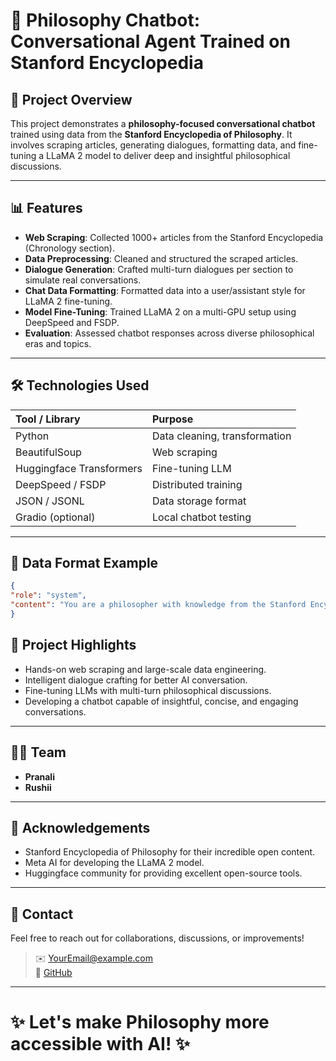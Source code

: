 # 🧠 Philosophy Chatbot: Conversational Agent Trained on Stanford Encyclopedia

## 📁 Project Overview
This project demonstrates a **philosophy-focused conversational chatbot** trained using data from the **Stanford Encyclopedia of Philosophy**. It involves scraping articles, generating dialogues, formatting data, and fine-tuning a LLaMA 2 model to deliver deep and insightful philosophical discussions.

---

## 📊 Features
- **Web Scraping**: Collected 1000+ articles from the Stanford Encyclopedia (Chronology section).
- **Data Preprocessing**: Cleaned and structured the scraped articles.
- **Dialogue Generation**: Crafted multi-turn dialogues per section to simulate real conversations.
- **Chat Data Formatting**: Formatted data into a user/assistant style for LLaMA 2 fine-tuning.
- **Model Fine-Tuning**: Trained LLaMA 2 on a multi-GPU setup using DeepSpeed and FSDP.
- **Evaluation**: Assessed chatbot responses across diverse philosophical eras and topics.

---

## 🛠️ Technologies Used
| Tool / Library  | Purpose |
|:----------------|:--------|
| Python | Data cleaning, transformation |
| BeautifulSoup | Web scraping |
| Huggingface Transformers | Fine-tuning LLM |
| DeepSpeed / FSDP | Distributed training |
| JSON / JSONL | Data storage format |
| Gradio (optional) | Local chatbot testing |

---

## 🧺 Data Format Example
```json
{
"role": "system",
"content": "You are a philosopher with knowledge from the Stanford Encyclopedia of Philosophy. Answer questions concisely and thoughtfully, maintaining a natural conversation flow."
}
```


## 🌟 Project Highlights
- Hands-on web scraping and large-scale data engineering.
- Intelligent dialogue crafting for better AI conversation.
- Fine-tuning LLMs with multi-turn philosophical discussions.
- Developing a chatbot capable of insightful, concise, and engaging conversations.

---

## 👩‍💻 Team
- **Pranali** 
- **Rushii** 

---

## 📜 Acknowledgements
- Stanford Encyclopedia of Philosophy for their incredible open content.
- Meta AI for developing the LLaMA 2 model.
- Huggingface community for providing excellent open-source tools.

---

## 📨 Contact
Feel free to reach out for collaborations, discussions, or improvements!

> ✉️ [YourEmail@example.com](pranalippatil03@gmail.com)  
> 🔗  [GitHub](https://github.com/Pranali0315)

---

# ✨ Let's make Philosophy more accessible with AI! ✨
